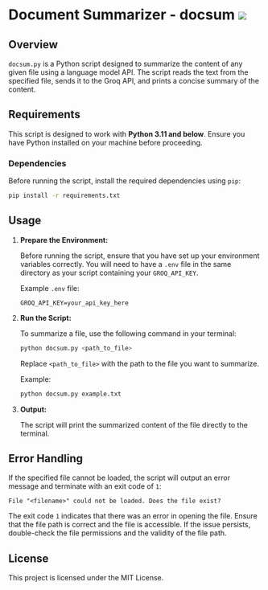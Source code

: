 # Document Summarizer - docsum [![](https://github.com/finnless/docsum/workflows/tests/badge.svg)](https://github.com/finnless/docsum/actions/workflows/tests.yml)
## Overview

`docsum.py` is a Python script designed to summarize the content of any given file using a language model API. The script reads the text from the specified file, sends it to the Groq API, and prints a concise summary of the content.

## Requirements

This script is designed to work with **Python 3.11 and below**. Ensure you have Python installed on your machine before proceeding.

### Dependencies

Before running the script, install the required dependencies using `pip`:

```bash
pip install -r requirements.txt
```

## Usage

1. **Prepare the Environment:**
   
   Before running the script, ensure that you have set up your environment variables correctly. You will need to have a `.env` file in the same directory as your script containing your `GROQ_API_KEY`.

   Example `.env` file:

   ```
   GROQ_API_KEY=your_api_key_here
   ```

2. **Run the Script:**

   To summarize a file, use the following command in your terminal:

   ```bash
   python docsum.py <path_to_file>
   ```

   Replace `<path_to_file>` with the path to the file you want to summarize.

   Example:

   ```bash
   python docsum.py example.txt
   ```

3. **Output:**

   The script will print the summarized content of the file directly to the terminal.


## Error Handling

If the specified file cannot be loaded, the script will output an error message and terminate with an exit code of `1`:

```
File "<filename>" could not be loaded. Does the file exist?
```

The exit code `1` indicates that there was an error in opening the file. Ensure that the file path is correct and the file is accessible. If the issue persists, double-check the file permissions and the validity of the file path.


## License

This project is licensed under the MIT License.


